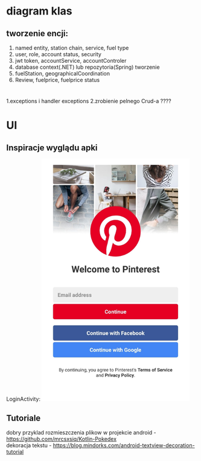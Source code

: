 # diagram klas 
## tworzenie encji:
1. named entity, station chain, service, fuel type
2. user, role, account status, security
3. jwt token, accountService, accountControler
4. database context(.NET) lub repozytoria(Spring) tworzenie
5. fuelStation, geographicalCoordination
6. Review, fuelprice, fuelprice status
# 
1.exceptions i handler exceptions
2.zrobienie pelnego Crud-a ????

# UI

## Inspiracje wyglądu apki

LoginActivity:
![pinterest-login-design](images/pinterest_login.png)

## Tutoriale

dobry przyklad rozmieszczenia plikow w projekcie android - https://github.com/mrcsxsiq/Kotlin-Pokedex </br>
dekoracja tekstu - https://blog.mindorks.com/android-textview-decoration-tutorial

